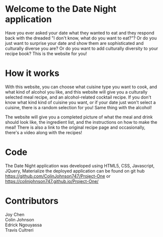 # Welcome to the Date Night application

Have you ever asked your date what they wanted to eat and they respond back with the dreaded "I don't know, what do you want to eat?"? Or do you just want to surprise your date and show them are sophisticated and culturally diverse you are? Or do you want to add culturally diversity to your recipe book? This is the website for you!

# How it works
With this website, you can choose what cuisine type you want to cook, and what kind of alcohol you like, and this website will give you a culturally selected meal recipe, and an alcohol-related cocktail recipe. If you don't know what kind kind of cuisine you want, or if your date just won't select a cuisine, there is a random selection for you! Same thing with the alcohol! 

The website will give you a completed picture of what the meal and drink should look like, the ingredient list, and the instructions on how to make the meal! There is also a link to the original recipe page and occasionally, there's a video along with the recipes!

# Code
The Date Night application was developed using HTML5, CSS, Javascript, JQuery, Materialize the deployed application can be found on git hub https://github.com/ColinJohnson747/Project-One or https://colinjohnson747.github.io/Project-One/

# Contributors
Joy Chen    
Colin Johnson <br /> 
Edrick Ngouyassa <br />
Travis Cultreri 
